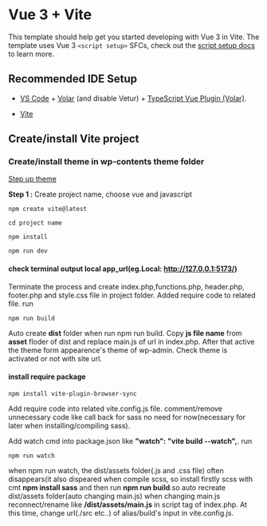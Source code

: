 # Vue 3 + Vite

This template should help get you started developing with Vue 3 in Vite. The template uses Vue 3 `<script setup>` SFCs, check out the [script setup docs](https://v3.vuejs.org/api/sfc-script-setup.html#sfc-script-setup) to learn more.

## Recommended IDE Setup

- [VS Code](https://code.visualstudio.com/) + [Volar](https://marketplace.visualstudio.com/items?itemName=Vue.volar) (and disable Vetur) + [TypeScript Vue Plugin (Volar)](https://marketplace.visualstudio.com/items?itemName=Vue.vscode-typescript-vue-plugin).

- [Vite](https://vitejs.dev/guide/)

## Create/install Vite project
### Create/install theme in wp-contents theme folder

[Step up theme](https://vitejs.dev/guide/) 

**Step 1 :** Create project name, choose vue and javascript

```
npm create vite@latest
```
```
cd project name
```
```
npm install
```
```
npm run dev
```

#### check terminal output local app_url(eg.Local: http://127.0.0.1:5173/)
Terminate the process and create index.php,functions.php, header.php, footer.php and style.css file in project folder. Added require code to related file.
run
```
npm run build
```
Auto create **dist** folder when run npm run build. Copy **js file name** from **asset** floder of dist and replace main.js of url in index.php. After that active the theme form appearence's theme of wp-admin. Check theme is activated or not with site url.

#### install require package
```
npm install vite-plugin-browser-sync
```
Add require code into related vite.config.js file. comment/remove unnecessary code like call back for sass no need for now(necessary for later when installing/compiling sass).

Add watch cmd into package.json like **"watch": "vite build --watch",**.
run
```
npm run watch
```
when npm run watch, the dist/assets folder(.js and .css file) often disappears(it also dispeared when compile scss, so install firstly scss with cmt **npm install sass** and then run **npm run build**.so auto recreate dist/assets folder(auto changing main.js) when changing main.js reconnect/rename like **/dist/assets/main.js** in script tag of index.php. At this time, change url(./src etc..) of alias/build's input in vite.config.js.
